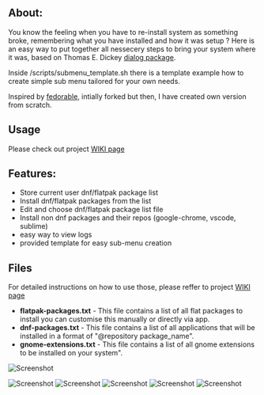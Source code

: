 
## About:
You know the feeling when you have to re-install system as something broke, remembering what you have installed and how it was setup ?
Here is an easy way to put together all nessecery steps to bring your system where it was, based on Thomas E. Dickey [dialog package](https://invisible-island.net/dialog).


Inside /scripts/submenu_template.sh there is a template example how to create simple sub menu tailored for your own needs.

Inspired by [fedorable](https://github.com/smittix/fedorable), intially forked but then, I have created own version from scratch.

## Usage
Please check out project [WIKI page](../../wiki)

## Features:
- Store current user dnf/flatpak package list
- Install  dnf/flatpak  packages from the list
- Edit and choose  dnf/flatpak package list file
- Install non dnf packages and their repos (google-chrome, vscode, sublime)
- easy way to view logs
- provided template for easy sub-menu creation

## Files
For detailed instructions on how to use those, please reffer to project [WIKI page](../../wiki)
- **flatpak-packages.txt** - This file contains a list of all flat packages to install you can customise this manually or directly via app.
- **dnf-packages.txt** - This file contains a list of all applications that will be installed in a format of "@repository package_name".
- **gnome-extensions.txt** - This file contains a list of all gnome extensions to be installed on your system".

![Screenshot](../../wiki/images/hero_screenshot.png)


![Screenshot](../../wiki/images/gfx_software.png)
![Screenshot](../../wiki/images/dnf_package.png)
![Screenshot](../../wiki/images/file_edit.png)
![Screenshot](../../wiki/images/extensions.png)
![Screenshot](../../wiki/images/utilities.png)

